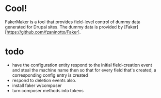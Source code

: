 # Cool!
FakerMaker is a tool that provides field-level control of dummy data generated for Drupal sites.  The dummy data is provided by [Faker][https://github.com/fzaninotto/Faker].


# todo
- have the configuration entity respond to the initial field-creation event
and steal the machine name then so that for every field that's created,
a corresponding config entry is created
- respond to deletion events also.
- install faker w/composer
- turn composer methods into tokens
